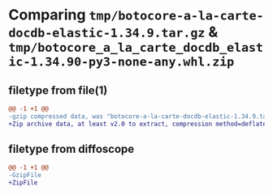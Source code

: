 # Comparing `tmp/botocore-a-la-carte-docdb-elastic-1.34.9.tar.gz` & `tmp/botocore_a_la_carte_docdb_elastic-1.34.90-py3-none-any.whl.zip`

## filetype from file(1)

```diff
@@ -1 +1 @@
-gzip compressed data, was "botocore-a-la-carte-docdb-elastic-1.34.9.tar", last modified: Thu Dec 28 01:06:45 2023, max compression
+Zip archive data, at least v2.0 to extract, compression method=deflate
```

## filetype from diffoscope

```diff
@@ -1 +1 @@
-GzipFile
+ZipFile
```

